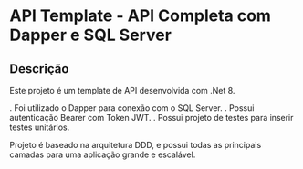 # API Template - API Completa com Dapper e SQL Server

## Descrição

Este projeto é um template de API desenvolvida com .Net 8.

. Foi utilizado o Dapper para conexão com o SQL Server. 
. Possui autenticação Bearer com Token JWT.
. Possui projeto de testes para inserir testes unitários.

Projeto é baseado na arquitetura DDD, e possui todas as principais camadas para uma aplicação grande e escalável.

